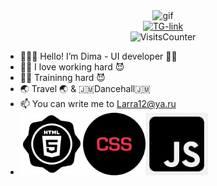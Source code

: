 <div id="header" align="center">
<img src="https://i.giphy.com/media/v1.Y2lkPTc5MGI3NjExdHhwN25jNHR6c2x4b2FuaWZ6cmFidmh3OHVwZHpucGJwdWZ2cHcweSZlcD12MV9pbnRlcm5hbF9naWZfYnlfaWQmY3Q9Zw/UO5elnTqo4vSg/giphy.gif" alt="gif" width="200">
</div>
<div id="badges" align="center">
  <a href="https://t.me/apolinapolis">
    <img src="https://img.shields.io/badge/Write me-indigo?style=for-the-badge&logo=telegram&logoColor=white" alt="TG-link">
  </a>
</div>
<div id="VisitsCounter" align="center">
<img src="https://komarev.com/ghpvc/?username=apolinapolis&style=flat-square&color=blue" alt="VisitsCounter"/>
</div>

- 👨🏽‍💻 Hello! I’m Dima - UI developer 🧞‍♂️
- 💪🏾 I love working hard 😈
- 💪🏾 Traininng hard 😈
- 🌏 Travel 🌏 & 🇯🇲Dancehall🇯🇲
- 📫 You can write me to Larra12@ya.ru
- <img src="https://github.com/Apolinapolis/Apolinapolis/blob/main/download_24110.png" width="100"><img src="https://github.com/Apolinapolis/Apolinapolis/blob/main/css.svg" width="100"><img src="https://github.com/Apolinapolis/Apolinapolis/blob/main/js.png" width="100">
